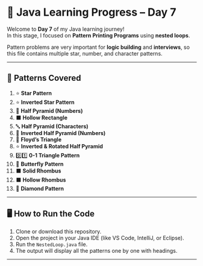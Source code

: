 # 🚀 Java Learning Progress – Day 7

Welcome to **Day 7** of my Java learning journey!  
In this stage, I focused on **Pattern Printing Programs** using **nested loops**.  

Pattern problems are very important for **logic building** and **interviews**, so this file contains multiple star, number, and character patterns.

---

## 📌 Patterns Covered

1. ⭐ **Star Pattern**  
2. ⭐ **Inverted Star Pattern**  
3. 🔢 **Half Pyramid (Numbers)**  
4. ⬛ **Hollow Rectangle**  
5. 🔤 **Half Pyramid (Characters)**  
6. 🔢 **Inverted Half Pyramid (Numbers)**  
7. 🔢 **Floyd’s Triangle**  
8. ⭐ **Inverted & Rotated Half Pyramid**  
9. 0️⃣1️⃣ **0-1 Triangle Pattern**  
10. 🦋 **Butterfly Pattern**  
11. ⬛ **Solid Rhombus**  
12. ⬛ **Hollow Rhombus**  
13. 💎 **Diamond Pattern**

---

## 🖥️ How to Run the Code
1. Clone or download this repository.  
2. Open the project in your Java IDE (like VS Code, IntelliJ, or Eclipse).  
3. Run the `NestedLoop.java` file.  
4. The output will display all the patterns one by one with headings.

---

